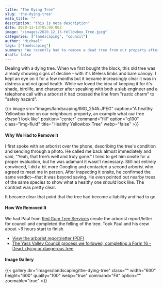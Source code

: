 ```yaml
---
title: "The Dying Tree"
slug: 'the-dying-tree'
meta_title: ""
description: "this is meta description"
date: 2020-12-13T05:00:00Z
image: "/images/2020_12_13-Yellowbox_Tree.jpeg"
categories: ["landscaping", "council"]
author: "Michael"
tags: ["landscaping"]
summary: "We recently had to remove a dead tree from our property after confirming with two arborists that it was beyond saving. While it was a tough decision, the tree posed safety risks and couldn’t be revived."
draft: false
---
```


Dealing with a dying tree. When we first bought the block, this old tree was already showing signs of decline - with it's lifeless limbs and bare canopy. I kept an eye on it for a few months but it became increasingly clear it was in distress and not good health. While we loved the idea of keeping it for it's shade, birdlife, and character after speaking with both a slab engineer and a telephone call with a arborist it had crossed the line from "rustic charm" to "safety hazard".

{{< image src="images/landscaping/IMG_2545.JPEG" caption="A healthy Yellowbox tree on our neighbours property, an example what our tree _doesn't_ look like" position="center" command="fill" option="q100" class="img-fluid" title="Healthy Yellowbox Tree" webp="false" >}}

#### Why We Had to Remove It

I first spoke with an arborist over the phone, describing the tree's condition and sending through a photo. He called me back almost immediately and said, "Yeah, that tree’s well and truly gone." I tried to get him onsite for a proper evaluation, but he was adamant it wasn’t necessary. Still not entirely convinced, I did a bit more Googling and contacted a second arborist who agreed to meet me in person. After inspecting it onsite, he confirmed the same verdict—that it was beyond saving. He even pointed out nearby trees of the same species to show what a healthy one _should_ look like. The contrast was pretty clear.

It became clear that point that the tree had become a liability and had to go.

#### How We Removed It

We had Paul from [Red Gum Tree Services](https://redgumtreeservices.com.au/) create the arborist report/letter for council and completed the felling of the tree. Took Paul and his crew about ~6 hours start to finish.

- [View the arborist report/letter (PDF)](/documents/Report_Red-Gum-Tree-Services_Lot102_DP128670.pdf)
- [The Yass Valley Council process we followed, completing a Form 16 - Dead, dying or dangerous tree](https://www.yassvalley.nsw.gov.au/Our-Services/Strategic-Planning/Heritage-and-Environment/Tree-Removal)

#### Image Gallery

{{< gallery dir="images/landscaping/the-dying-tree" class="" width="600" height="600" quality="100" webp="true" command="Fit" option="" zoomable="true" >}}